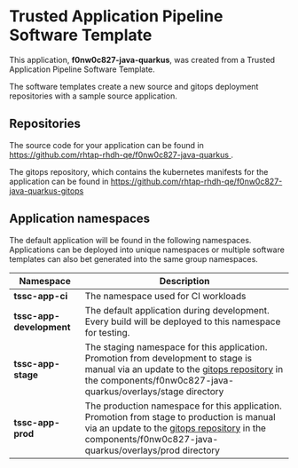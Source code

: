 # Trusted Application Pipeline Software Template

This application, **f0nw0c827-java-quarkus**, was created from a Trusted Application Pipeline Software Template.

The software templates create a new source and gitops deployment repositories with a sample source application. 

## Repositories

The source code for your application can be found in [https://github.com/rhtap-rhdh-qe/f0nw0c827-java-quarkus ](https://github.com/rhtap-rhdh-qe/f0nw0c827-java-quarkus ).
 
The gitops repository, which contains the kubernetes manifests for the application can be found in 
[https://github.com/rhtap-rhdh-qe/f0nw0c827-java-quarkus-gitops ](https://github.com/rhtap-rhdh-qe/f0nw0c827-java-quarkus-gitops ) 

## Application namespaces 

The default application will be found in the following namespaces. Applications can be deployed into unique namespaces or multiple software templates can also bet generated into the same group namespaces.  

|  Namespace   |  Description   |  
| -------- | -------- |
| **tssc-app-ci** | The namespace used for CI workloads |
| **tssc-app-development** | The default application during development. Every build will be deployed to this namespace for testing. |
| **tssc-app-stage** | The staging namespace for this application. Promotion from development to stage is manual via an update to the [gitops repository](https://github.com/rhtap-rhdh-qe/f0nw0c827-java-quarkus-gitops ) in the components/f0nw0c827-java-quarkus/overlays/stage directory |
| **tssc-app-prod** | The production namespace for this application. Promotion from stage to production is manual via an update to the [gitops repository](https://github.com/rhtap-rhdh-qe/f0nw0c827-java-quarkus-gitops ) in the components/f0nw0c827-java-quarkus/overlays/prod directory |